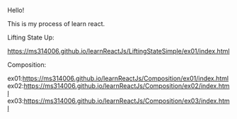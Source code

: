Hello! 

This is my process of learn react.

Lifting State Up:

https://ms314006.github.io/learnReactJs/LiftingStateSimple/ex01/index.html

Composition:

ex01:https://ms314006.github.io/learnReactJs/Composition/ex01/index.html
ex02:https://ms314006.github.io/learnReactJs/Composition/ex02/index.html
ex03:https://ms314006.github.io/learnReactJs/Composition/ex03/index.html
